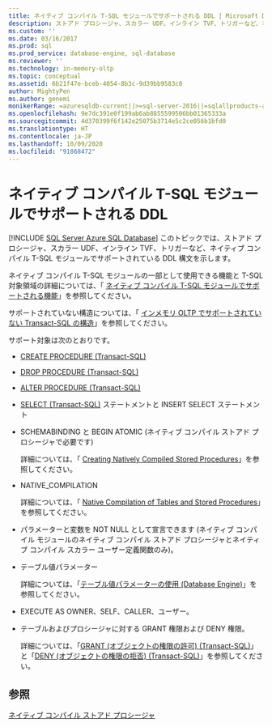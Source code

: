 ```yaml
---
title: ネイティブ コンパイル T-SQL モジュールでサポートされる DDL | Microsoft Docs
description: ストアド プロシージャ、スカラー UDF、インライン TVF、トリガーなど、ネイティブ コンパイル T-SQL モジュールでサポートされている DDL 構文について説明します。
ms.custom: ''
ms.date: 03/16/2017
ms.prod: sql
ms.prod_service: database-engine, sql-database
ms.reviewer: ''
ms.technology: in-memory-oltp
ms.topic: conceptual
ms.assetid: 6b21f47e-bceb-4054-8b3c-9d39bb9583c0
author: MightyPen
ms.author: genemi
monikerRange: =azuresqldb-current||>=sql-server-2016||=sqlallproducts-allversions||>=sql-server-linux-2017||=azuresqldb-mi-current
ms.openlocfilehash: 9e7dc391e0f199ab6ab8855599506bb01365333a
ms.sourcegitcommit: 4d370399f6f142e25075b3714e5c2ce056b1bfd0
ms.translationtype: HT
ms.contentlocale: ja-JP
ms.lasthandoff: 10/09/2020
ms.locfileid: "91868472"
---
```

# <a name="supported-ddl-for-natively-compiled-t-sql-modules"></a>ネイティブ コンパイル T-SQL モジュールでサポートされる DDL
[!INCLUDE [SQL Server Azure SQL Database](../../includes/applies-to-version/sql-asdb.md)]
  このトピックでは、ストアド プロシージャ、スカラー UDF、インライン TVF、トリガーなど、ネイティブ コンパイル T-SQL モジュールでサポートされている DDL 構文を示します。  
  
 ネイティブ コンパイル T-SQL モジュールの一部として使用できる機能と T-SQL 対象領域の詳細については、「 [ネイティブ コンパイル T-SQL モジュールでサポートされる機能](../../relational-databases/in-memory-oltp/supported-features-for-natively-compiled-t-sql-modules.md)」を参照してください。  
  
 サポートされていない構造については、「 [インメモリ OLTP でサポートされていない Transact-SQL の構造](../../relational-databases/in-memory-oltp/transact-sql-constructs-not-supported-by-in-memory-oltp.md)」を参照してください。  
  
 サポート対象は次のとおりです。  
  
-   [CREATE PROCEDURE &#40;Transact-SQL&#41;](../../t-sql/statements/create-procedure-transact-sql.md)  
  
-   [DROP PROCEDURE &#40;Transact-SQL&#41;](../../t-sql/statements/drop-procedure-transact-sql.md)  
  
-   [ALTER PROCEDURE &#40;Transact-SQL&#41;](../../t-sql/statements/alter-procedure-transact-sql.md)  
  
-   [SELECT &#40;Transact-SQL&#41;](../../t-sql/queries/select-transact-sql.md) ステートメントと INSERT SELECT ステートメント  
  
-   SCHEMABINDING と BEGIN ATOMIC (ネイティブ コンパイル ストアド プロシージャで必要です)  
  
     詳細については、「 [Creating Natively Compiled Stored Procedures](../../relational-databases/in-memory-oltp/creating-natively-compiled-stored-procedures.md)」を参照してください。  
  
-   NATIVE_COMPILATION  
  
     詳細については、「 [Native Compilation of Tables and Stored Procedures](../../relational-databases/in-memory-oltp/native-compilation-of-tables-and-stored-procedures.md)」を参照してください。  
  
-   パラメーターと変数を NOT NULL として宣言できます (ネイティブ コンパイル モジュールのネイティブ コンパイル ストアド プロシージャとネイティブ コンパイル スカラー ユーザー定義関数のみ)。  
  
-   テーブル値パラメーター  
  
     詳細については、「[テーブル値パラメーターの使用 &#40;Database Engine&#41;](../../relational-databases/tables/use-table-valued-parameters-database-engine.md)」を参照してください。  
  
-   EXECUTE AS OWNER、SELF、CALLER、ユーザー。  
  
-   テーブルおよびプロシージャに対する GRANT 権限および DENY 権限。  
  
     詳細については、「[GRANT (オブジェクトの権限の許可) &#40;Transact-SQL&#41;](../../t-sql/statements/grant-object-permissions-transact-sql.md)」と「[DENY (オブジェクトの権限の拒否) &#40;Transact-SQL&#41;](../../t-sql/statements/deny-object-permissions-transact-sql.md)」を参照してください。  
  
## <a name="see-also"></a>参照  
 [ネイティブ コンパイル ストアド プロシージャ](./a-guide-to-query-processing-for-memory-optimized-tables.md)  
  
